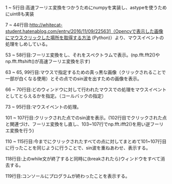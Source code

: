 1 ~ 5行目:高速フーリエ変換をつかうためにnumpyを実装し、astypeを使うためにuint8も実装

7 ~ 44行目:http://whitecat-student.hatenablog.com/entry/2016/11/09/225631（Opencvで表示した画像にマウスクリックした場所を取得する方法 (Python)）より、マウスイベントの処理をしめしている。

53 ~ 58行目:フーリエ変換をし、それをスぺクトラムで表示。(np.fft.fft2()やnp.fft.fftshift()が高速フーリエ変換を示す)

63 ~ 65, 99行目:マウスで指定するための真っ黒な画像（クリックされることで一部が白くなる使用）とその点でのsin波を出すための画像を表示。

66 ~ 70行目:どのウィンドウに対して行われたマウスでの処理をマウスイベントとしてとらえるかを指定。（コールバックの指定）

73 ~ 95行目:マウスイベントの処理。

101 ~ 107行目:クリックされた点でのsin波を表示。(102行目でクリックされた点と関連づけ、フーリエ変換をし直し、103~107行でnp.fft.ifft2()を用い逆フーリエ変換を行う)

110 ~ 115行目:今までにクリックされたすべての点に対してまとめて101~107行目に行ったことを同じように行うことで、sin波を重ねあわせ、表示する。

118行目:上のwhile文が終了すると同時に(breakされたら)ウィンドウをすべて消去する。

119行目:コンソールにプログラムが終わったことを表示する。
